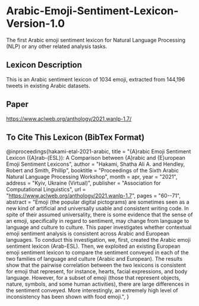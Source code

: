 # Arabic-Emoji-Sentiment-Lexicon-Version-1.0
The first Arabic emoji sentiment lexicon for Natural Language Processing (NLP) or any other related analysis tasks.

## Lexicon Description
This is an Arabic sentiment lexicon of 1034 emoji, extracted from 144,196 tweets in existing Arabic datasets.

## Paper
https://www.aclweb.org/anthology/2021.wanlp-1.7/

## To Cite This Lexicon (BibTex Format)
@inproceedings{hakami-etal-2021-arabic,
    title = "{A}rabic Emoji Sentiment Lexicon ({A}rab-{ESL}): A Comparison between {A}rabic and {E}uropean Emoji Sentiment Lexicons",
    author = "Hakami, Shatha Ali A.  and
      Hendley, Robert  and
      Smith, Phillip",
    booktitle = "Proceedings of the Sixth Arabic Natural Language Processing Workshop",
    month = apr,
    year = "2021",
    address = "Kyiv, Ukraine (Virtual)",
    publisher = "Association for Computational Linguistics",
    url = "https://www.aclweb.org/anthology/2021.wanlp-1.7",
    pages = "60--71",
    abstract = "Emoji (the popular digital pictograms) are sometimes seen as a new kind of artificial and universally usable and consistent writing code. In spite of their assumed universality, there is some evidence that the sense of an emoji, specifically in regard to sentiment, may change from language to language and culture to culture. This paper investigates whether contextual emoji sentiment analysis is consistent across Arabic and European languages. To conduct this investigation, we, first, created the Arabic emoji sentiment lexicon (Arab-ESL). Then, we exploited an existing European emoji sentiment lexicon to compare the sentiment conveyed in each of the two families of language and culture (Arabic and European). The results show that the pairwise correlation between the two lexicons is consistent for emoji that represent, for instance, hearts, facial expressions, and body language. However, for a subset of emoji (those that represent objects, nature, symbols, and some human activities), there are large differences in the sentiment conveyed. More interestingly, an extremely high level of inconsistency has been shown with food emoji.",
}
